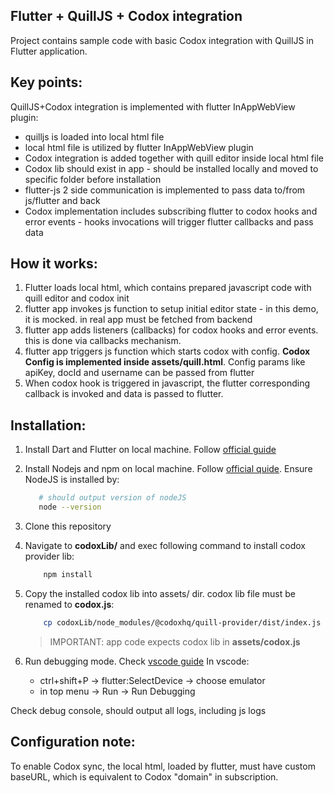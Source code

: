 ## Flutter + QuillJS + Codox integration

Project contains sample code with basic Codox integration with QuillJS in Flutter application.

## Key points:

QuillJS+Codox integration is implemented with flutter InAppWebView plugin:

- quilljs is loaded into local html file
- local html file is utilized by flutter InAppWebView plugin
- Codox integration is added together with quill editor inside local html file
- Codox lib should exist in app - should be installed locally and moved to specific folder before installation
- flutter-js 2 side communication is implemented to pass data to/from js/flutter and back
- Codox implementation includes subscribing flutter to codox hooks and error events - hooks invocations will trigger flutter callbacks and pass data

## How it works:

1. Flutter loads local html, which contains prepared javascript code with quill editor and codox init
2. flutter app invokes js function to setup initial editor state - in this demo, it is mocked. in real app must be fetched from backend
3. flutter app adds listeners (callbacks) for codox hooks and error events. this is done via callbacks mechanism.
4. flutter app triggers js function which starts codox with config. **Codox Config is implemented inside assets/quill.html**. Config params like apiKey, docId and username can be passed from flutter
5. When codox hook is triggered in javascript, the flutter corresponding callback is invoked and data is passed to flutter.

## Installation:

1. Install Dart and Flutter on local machine. Follow [official guide](https://docs.flutter.dev/get-started/install)
2. Install Nodejs and npm on local machine. Follow [official quide](https://nodejs.org/en/download/package-manager). Ensure NodeJS is installed by:
   ```bash
      # should output version of nodeJS
      node --version
   ```
3. Clone this repository
4. Navigate to **codoxLib/** and exec following command to install codox provider lib:
   ```bash
       npm install
   ```
5. Copy the installed codox lib into assets/ dir. codox lib file must be renamed to **codox.js**:

   ```bash
       cp codoxLib/node_modules/@codoxhq/quill-provider/dist/index.js assets/codox.js
   ```

   > IMPORTANT: app code expects codox lib in **assets/codox.js**

6. Run debugging mode. Check [vscode guide](https://docs.flutter.dev/tools/vs-code)
   In vscode:
   - ctrl+shift+P -> flutter:SelectDevice -> choose emulator
   - in top menu -> Run -> Run Debugging

Check debug console, should output all logs, including js logs

## Configuration note:

To enable Codox sync, the local html, loaded by flutter, must have custom baseURL, which is equivalent to Codox "domain" in subscription.
